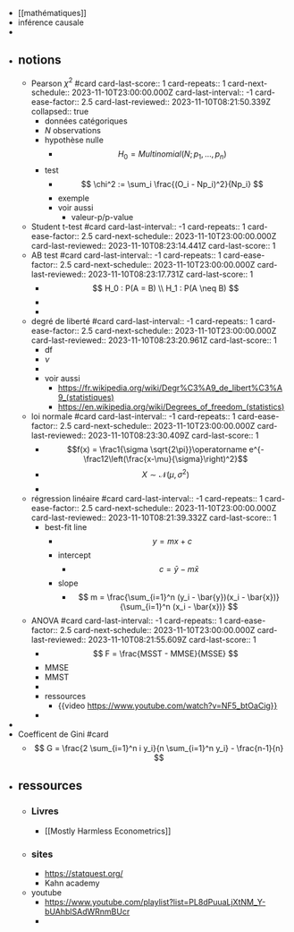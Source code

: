 - [[mathématiques]]
- inférence causale
-
- ## notions
	- Pearson $\chi^2$ #card
	  card-last-score:: 1
	  card-repeats:: 1
	  card-next-schedule:: 2023-11-10T23:00:00.000Z
	  card-last-interval:: -1
	  card-ease-factor:: 2.5
	  card-last-reviewed:: 2023-11-10T08:21:50.339Z
	  collapsed:: true
		- données catégoriques
		- $N$ observations
		- hypothèse nulle
			- $$
			  H_0 = Multinomial(N;p_1,...,p_n)
			  $$
		- test
			- $$
			  \chi^2 := \sum_i \frac{(O_i - Np_i)^2}{Np_i}
			  $$
			- exemple
			- voir aussi
				- valeur-p/p-value
	- Student t-test #card
	  card-last-interval:: -1
	  card-repeats:: 1
	  card-ease-factor:: 2.5
	  card-next-schedule:: 2023-11-10T23:00:00.000Z
	  card-last-reviewed:: 2023-11-10T08:23:14.441Z
	  card-last-score:: 1
	- AB test #card
	  card-last-interval:: -1
	  card-repeats:: 1
	  card-ease-factor:: 2.5
	  card-next-schedule:: 2023-11-10T23:00:00.000Z
	  card-last-reviewed:: 2023-11-10T08:23:17.731Z
	  card-last-score:: 1
		- $$
		  H_0 : P(A = B) \\
		  H_1 : P(A \neq B)
		  $$
		-
		-
	- degré de liberté #card
	  card-last-interval:: -1
	  card-repeats:: 1
	  card-ease-factor:: 2.5
	  card-next-schedule:: 2023-11-10T23:00:00.000Z
	  card-last-reviewed:: 2023-11-10T08:23:20.961Z
	  card-last-score:: 1
		- df
		- $\nu$
		-
		- voir aussi
			- https://fr.wikipedia.org/wiki/Degr%C3%A9_de_libert%C3%A9_(statistiques)
			- https://en.wikipedia.org/wiki/Degrees_of_freedom_(statistics)
	- loi normale #card
	  card-last-interval:: -1
	  card-repeats:: 1
	  card-ease-factor:: 2.5
	  card-next-schedule:: 2023-11-10T23:00:00.000Z
	  card-last-reviewed:: 2023-11-10T08:23:30.409Z
	  card-last-score:: 1
		- $$f(x) = \frac1{\sigma \sqrt{2\pi}}\operatorname e^{-\frac12\left(\frac{x-\mu}{\sigma}\right)^2}$$
		- $$X\sim\mathcal N(\mu,\sigma^2)$$
		-
	- régression linéaire #card
	  card-last-interval:: -1
	  card-repeats:: 1
	  card-ease-factor:: 2.5
	  card-next-schedule:: 2023-11-10T23:00:00.000Z
	  card-last-reviewed:: 2023-11-10T08:21:39.332Z
	  card-last-score:: 1
		- best-fit line
			- $$ y = mx + c$$
			- intercept
				- $$
				  c = \bar{y} - m\bar{x}
				  $$
			- slope
				- $$
				  m = \frac{\sum_{i=1}^n (y_i - \bar{y})(x_i - \bar{x})}{\sum_{i=1}^n (x_i - \bar{x})}
				  $$
	- ANOVA #card
	  card-last-interval:: -1
	  card-repeats:: 1
	  card-ease-factor:: 2.5
	  card-next-schedule:: 2023-11-10T23:00:00.000Z
	  card-last-reviewed:: 2023-11-10T08:21:55.609Z
	  card-last-score:: 1
		- $$
		  F = \frac{MSST - MMSE}{MSSE}
		  $$
		- MMSE
		- MMST
		-
		- ressources
			- {{video https://www.youtube.com/watch?v=NF5_btOaCig}}
		-
-
- Coefficent de Gini #card
	- $$
	  G = \frac{2 \sum_{i=1}^n i y_i}{n \sum_{i=1}^n y_i} - \frac{n-1}{n}
	  $$
- ## ressources
	- ### Livres
		- [[Mostly Harmless Econometrics]]
	- ### sites
		- https://statquest.org/
		- Kahn academy
	- youtube
		- https://www.youtube.com/playlist?list=PL8dPuuaLjXtNM_Y-bUAhblSAdWRnmBUcr
		-